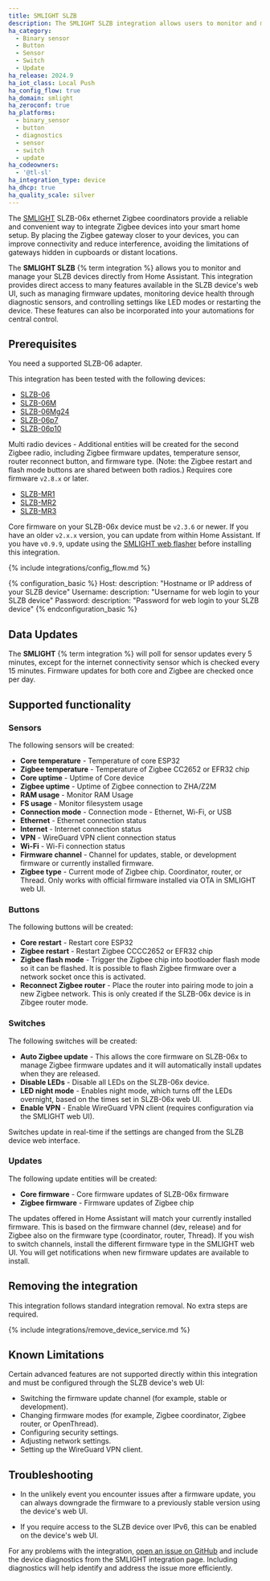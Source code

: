 ```yaml
---
title: SMLIGHT SLZB
description: The SMLIGHT SLZB integration allows users to monitor and manage their SMLIGHT SLZB-06x devices from directly within Home Assistant.
ha_category:
  - Binary sensor
  - Button
  - Sensor
  - Switch
  - Update
ha_release: 2024.9
ha_iot_class: Local Push
ha_config_flow: true
ha_domain: smlight
ha_zeroconf: true
ha_platforms:
  - binary_sensor
  - button
  - diagnostics
  - sensor
  - switch
  - update
ha_codeowners:
  - '@tl-sl'
ha_integration_type: device
ha_dhcp: true
ha_quality_scale: silver
---
```


The [SMLIGHT](https://smlight.tech) SLZB-06x ethernet Zigbee coordinators provide a reliable and convenient way to integrate Zigbee devices into your smart home setup. By placing the Zigbee gateway closer to your devices, you can improve connectivity and reduce interference, avoiding the limitations of gateways hidden in cupboards or distant locations.

The **SMLIGHT SLZB** {% term integration %} allows you to monitor and manage your SLZB devices directly from Home Assistant. This integration provides direct access to many features available in the SLZB device's web UI, such as managing firmware updates, monitoring device health through diagnostic sensors, and controlling settings like LED modes or restarting the device. These features can also be incorporated into your automations for central control.

## Prerequisites

You need a supported SLZB-06 adapter.

 This integration has been tested with the following devices:

- [SLZB-06](https://smlight.tech/product/slzb-06)
- [SLZB-06M](https://smlight.tech/product/slzb-06m)
- [SLZB-06Mg24](https://smlight.tech/product/slzb-06mg24)
- [SLZB-06p7](https://smlight.tech/product/slzb-06p7)
- [SLZB-06p10](https://smlight.tech/product/slzb-06p10/)

Multi radio devices - Additional entities will be created for the second Zigbee radio, including Zigbee firmware updates, temperature sensor, router reconnect button, and firmware type. (Note: the Zigbee restart and flash mode buttons are shared between both radios.) Requires core firmware `v2.8.x` or later.

- [SLZB-MR1](https://smlight.tech/product/slzb-mr1/)
- [SLZB-MR2](https://smlight.tech/product/slzb-mr2/)
- [SLZB-MR3](https://smlight.tech/product/slzb-mr3/)

Core firmware on your SLZB-06x device must be `v2.3.6` or newer. If you have an older `v2.x.x` version, you can update from within Home Assistant. If you have `v0.9.9`, update using the [SMLIGHT web flasher](https://smlight.tech/flasher/#SLZB-06) before installing this integration.

{% include integrations/config_flow.md %}

{% configuration_basic %}
Host:
  description: "Hostname or IP address of your SLZB device"
Username:
  description: "Username for web login to your SLZB device"
Password:
  description: "Password for web login to your SLZB device"
{% endconfiguration_basic %}

## Data Updates

The **SMLIGHT** {% term integration %} will poll for sensor updates every 5 minutes, except for the internet connectivity sensor which is checked every 15 minutes. Firmware updates for both core and Zigbee are checked once per day.

## Supported functionality

### Sensors

The following sensors will be created:

- **Core temperature** - Temperature of core ESP32
- **Zigbee temperature** - Temperature of Zigbee CC2652 or EFR32 chip
- **Core uptime** - Uptime of Core device
- **Zigbee uptime** - Uptime of Zigbee connection to ZHA/Z2M
- **RAM usage** - Monitor RAM Usage
- **FS usage** - Monitor filesystem usage
- **Connection mode** -  Connection mode - Ethernet, Wi-Fi, or USB
- **Ethernet** - Ethernet connection status
- **Internet** - Internet connection status
- **VPN** - WireGuard VPN client connection status
- **Wi-Fi** - Wi-Fi connection status
- **Firmware channel** - Channel for updates, stable, or development firmware or currently installed firmware.
- **Zigbee type** - Current mode of Zigbee chip. Coordinator, router, or Thread. Only works with official firmware installed via OTA in SMLIGHT web UI.

### Buttons

The following buttons will be created:

- **Core restart** - Restart core ESP32
- **Zigbee restart** - Restart Zigbee CCCC2652 or EFR32 chip
- **Zigbee flash mode** - Trigger the Zigbee chip into bootloader flash mode so it can be flashed. It is possible to flash Zigbee firmware over a network socket once this is activated.
- **Reconnect Zigbee router** - Place the router into pairing mode to join a new Zigbee network. This is only created if the SLZB-06x device is in Zibgee router mode.

### Switches

The following switches will be created:

- **Auto Zigbee update** - This allows the core firmware on SLZB-06x to manage Zigbee firmware updates and it will automatically install updates when they are released.
- **Disable LEDs** - Disable all LEDs on the SLZB-06x device.
- **LED night mode** - Enables night mode, which turns off the LEDs overnight, based on the times set in SLZB-06x web UI.
- **Enable VPN** - Enable WireGuard VPN client (requires configuration via the SMLIGHT web UI).

Switches update in real-time if the settings are changed from the SLZB device web interface.

### Updates

The following update entities will be created:

- **Core firmware** - Core firmware updates of SLZB-06x firmware
- **Zigbee firmware** - Firmware updates of Zigbee chip

The updates offered in Home Assistant will match your currently installed firmware. This is based on the firmware channel (dev, release) and for Zigbee also on the firmware type (coordinator, router, Thread). If you wish to switch channels, install the different firmware type in the SMLIGHT web UI. You will get notifications when new firmware updates are available to install.

## Removing the integration

This integration follows standard integration removal. No extra steps are required.

{% include integrations/remove_device_service.md %}

## Known Limitations

Certain advanced features are not supported directly within this integration and must be configured through the SLZB device's web UI:

- Switching the firmware update channel (for example, stable or development).
- Changing firmware modes (for example, Zigbee coordinator, Zigbee router, or OpenThread).
- Configuring security settings.
- Adjusting network settings.
- Setting up the WireGuard VPN client.

## Troubleshooting

- In the unlikely event you encounter issues after a firmware update, you can always downgrade the firmware to a previously stable version using the device's web UI.

- If you require access to the SLZB device over IPv6, this can be enabled on the device's web UI.

For any problems with the integration, [open an issue on GitHub][1] and include the device diagnostics from the SMLIGHT integration page. Including diagnostics will help identify and address the issue more efficiently.

[1]: https://github.com/home-assistant/core/issues/new?template=bug_report.yml
